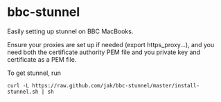 bbc-stunnel
===========

Easily setting up stunnel on BBC MacBooks.

Ensure your proxies are set up if needed (export https_proxy...), and you need both the certificate authority PEM file
and you private key and certificate as a PEM file.

To get stunnel, run

    curl -L https://raw.github.com/jak/bbc-stunnel/master/install-stunnel.sh | sh

